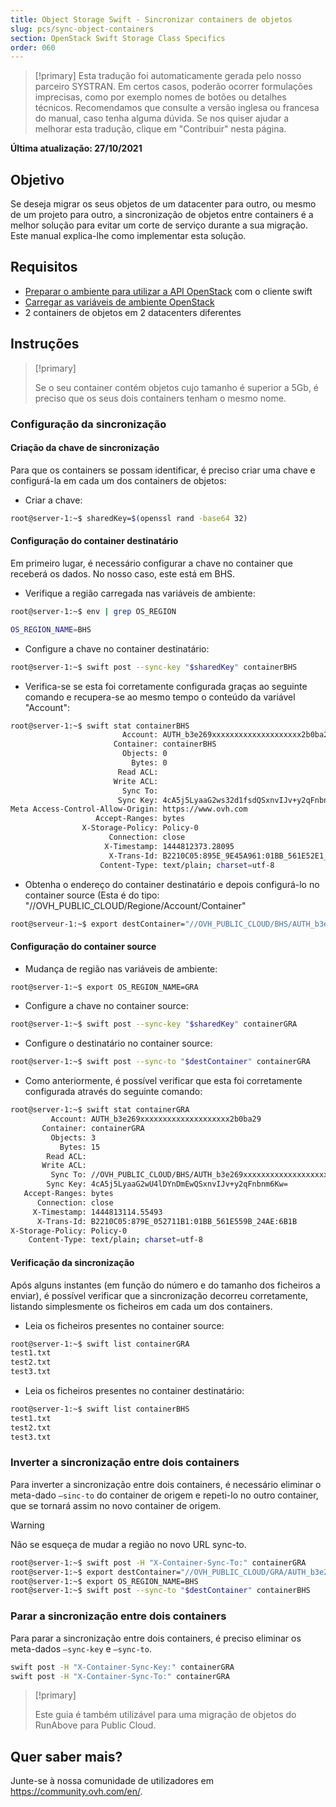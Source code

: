 ```yaml
---
title: Object Storage Swift - Sincronizar containers de objetos
slug: pcs/sync-object-containers
section: OpenStack Swift Storage Class Specifics
order: 060
---
```


> [!primary]
> Esta tradução foi automaticamente gerada pelo nosso parceiro SYSTRAN. Em certos casos, poderão ocorrer formulações imprecisas, como por exemplo nomes de botões ou detalhes técnicos. Recomendamos que consulte a versão inglesa ou francesa do manual, caso tenha alguma dúvida. Se nos quiser ajudar a melhorar esta tradução, clique em "Contribuir" nesta página.
>

**Última atualização: 27/10/2021**

## Objetivo

Se deseja migrar os seus objetos de um datacenter para outro, ou mesmo de um projeto para outro, a sincronização de objetos entre containers é a melhor solução para evitar um corte de serviço durante a sua migração. Este manual explica-lhe como implementar esta solução.

## Requisitos

- [Preparar o ambiente para utilizar a API OpenStack](https://docs.ovh.com/pt/public-cloud/preparar_o_ambiente_para_utilizar_a_api_openstack/) com o cliente swift
- [Carregar as variáveis de ambiente OpenStack](https://docs.ovh.com/pt/public-cloud/carregar-as-variaveis-de-ambiente-openstack/)
- 2 containers de objetos em 2 datacenters diferentes

## Instruções

> [!primary]
>
> Se o seu container contém objetos cujo tamanho é superior a 5Gb, é preciso que os seus dois containers tenham o mesmo nome.
>

### Configuração da sincronização

#### Criação da chave de sincronização

Para que os containers se possam identificar, é preciso criar uma chave e configurá-la em cada um dos containers de objetos:

- Criar a chave:


```bash
root@server-1:~$ sharedKey=$(openssl rand -base64 32)
```


#### Configuração do container destinatário

Em primeiro lugar, é necessário configurar a chave no container que receberá os dados. No nosso caso, este está em BHS.

- Verifique a região carregada nas variáveis de ambiente:

```bash
root@server-1:~$ env | grep OS_REGION

OS_REGION_NAME=BHS
```

- Configure a chave no container destinatário:

```bash
root@server-1:~$ swift post --sync-key "$sharedKey" containerBHS
```

- Verifica-se se esta foi corretamente configurada graças ao seguinte comando e recupera-se ao mesmo tempo o conteúdo da variável "Account":

```bash
root@server-1:~$ swift stat containerBHS
                         Account: AUTH_b3e269xxxxxxxxxxxxxxxxxxxx2b0ba29
                       Container: containerBHS
                         Objects: 0
                           Bytes: 0
                        Read ACL:
                       Write ACL:
                         Sync To:
                        Sync Key: 4cA5j5LyaaG2ws32d1fsdQSxnvIJv+y2qFnbnm6Kw=
Meta Access-Control-Allow-Origin: https://www.ovh.com
                   Accept-Ranges: bytes
                X-Storage-Policy: Policy-0
                      Connection: close
                     X-Timestamp: 1444812373.28095
                      X-Trans-Id: B2210C05:895E_9E45A961:01BB_561E52E1_16A3:5298
                    Content-Type: text/plain; charset=utf-8
```

- Obtenha o endereço do container destinatário e depois configurá-lo no container source (Esta é do tipo: "//OVH_PUBLIC_CLOUD/Regione/Account/Container"

```bash
root@serveur-1:~$ export destContainer="//OVH_PUBLIC_CLOUD/BHS/AUTH_b3e269xxxxxxxxxxxxxxxxxxxxxxxxx2b0ba29/containerBHS"
```

#### Configuração do container source

- Mudança de região nas variáveis de ambiente:

```bash
root@server-1:~$ export OS_REGION_NAME=GRA
```

- Configure a chave no container source:

```bash
root@server-1:~$ swift post --sync-key "$sharedKey" containerGRA
```

- Configure o destinatário no container source:

```bash
root@server-1:~$ swift post --sync-to "$destContainer" containerGRA
```

- Como anteriormente, é possível verificar que esta foi corretamente configurada através do seguinte comando:

```bash
root@server-1:~$ swift stat containerGRA
         Account: AUTH_b3e269xxxxxxxxxxxxxxxxxxxx2b0ba29
       Container: containerGRA
         Objects: 3
           Bytes: 15
        Read ACL:
       Write ACL:
         Sync To: //OVH_PUBLIC_CLOUD/BHS/AUTH_b3e269xxxxxxxxxxxxxxxxxxxx2b0ba29/containerBHS
        Sync Key: 4cA5j5LyaaG2wU4lDYnDmEwQSxnvIJv+y2qFnbnm6Kw=
   Accept-Ranges: bytes
      Connection: close
     X-Timestamp: 1444813114.55493
      X-Trans-Id: B2210C05:879E_052711B1:01BB_561E559B_24AE:6B1B
X-Storage-Policy: Policy-0
    Content-Type: text/plain; charset=utf-8
```

#### Verificação da sincronização

Após alguns instantes (em função do número e do tamanho dos ficheiros a enviar), é possível verificar que a sincronização decorreu corretamente, listando simplesmente os ficheiros em cada um dos containers.

- Leia os ficheiros presentes no container source:

```bash
root@server-1:~$ swift list containerGRA
test1.txt
test2.txt
test3.txt
```

- Leia os ficheiros presentes no container destinatário:

```bash
root@server-1:~$ swift list containerBHS
test1.txt
test2.txt
test3.txt
```

### Inverter a sincronização entre dois containers

Para inverter a sincronização entre dois containers, é necessário eliminar o meta-dado `—sinc-to` do container de origem e repeti-lo no outro container, que se tornará assim no novo container de origem.

> [!warning]
>
> Não se esqueça de mudar a região no novo URL sync-to.
>

```bash
root@server-1:~$ swift post -H "X-Container-Sync-To:" containerGRA
root@server-1:~$ export destContainer="//OVH_PUBLIC_CLOUD/GRA/AUTH_b3e269xxxxxxxxxxxxxxxxxxxx2b0ba29/containerGRA"
root@server-1:~$ export OS_REGION_NAME=BHS
root@server-1:~$ swift post --sync-to "$destContainer" containerBHS
```

### Parar a sincronização entre dois containers

Para parar a sincronização entre dois containers, é preciso eliminar os meta-dados `—sync-key` e `—sync-to`.

```bash
swift post -H "X-Container-Sync-Key:" containerGRA
swift post -H "X-Container-Sync-To:" containerGRA
```

> [!primary]
>
> Este guia é também utilizável para uma migração de objetos do RunAbove para
> Public Cloud.
>

## Quer saber mais?

Junte-se à nossa comunidade de utilizadores em <https://community.ovh.com/en/>.